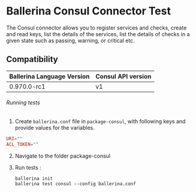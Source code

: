 # Ballerina Consul Connector Test

The Consul connector allows you to register services and checks, create and read keys, list the details
 of the services, list the details of checks in a given state such as passing, warning, or critical etc.

## Compatibility
| Ballerina Language Version | Consul API version  |
| -------------------------- | ------------------- |
|  0.970.0-rc1              | v1                  |


###### Running tests

1. Create `ballerina.conf` file in `package-consul`, with following keys and provide values for the variables.

```.conf
URI=""
ACL_TOKEN=""
```

2. Navigate to the folder package-consul

3. Run tests :

    ```
    ballerina init
    ballerina test consul --config ballerina.conf
   ```